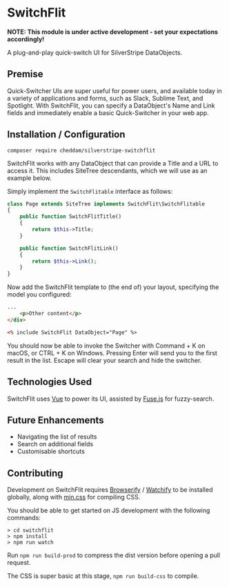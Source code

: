# SwitchFlit

__NOTE: This module is under active development - set your expectations accordingly!__

A plug-and-play quick-switch UI for SilverStripe DataObjects.

## Premise

Quick-Switcher UIs are super useful for power users, and available today in a variety of applications and forms, such as Slack, Sublime Text, and Spotlight. With SwitchFlit, you can specify a DataObject's Name and Link fields and immediately enable a basic Quick-Switcher in your web app.

## Installation / Configuration

`composer require cheddam/silverstripe-switchflit`

SwitchFlit works with any DataObject that can provide a Title and a URL to access it. This includes SiteTree descendants, which we will use as an example below.

Simply implement the `SwitchFlitable` interface as follows:

```php
class Page extends SiteTree implements SwitchFlit\SwitchFlitable
{
	public function SwitchFlitTitle()
	{
		return $this->Title;
	}

	public function SwitchFlitLink()
	{
		return $this->Link();
	}
}
```

Now add the SwitchFlit template to (the end of) your layout, specifying the model you configured:

```html
...
    <p>Other content</p>
</div>

<% include SwitchFlit DataObject="Page" %>
```

You should now be able to invoke the Switcher with Command + K on macOS, or CTRL + K on Windows.
Pressing Enter will send you to the first result in the list. Escape will clear your search and hide the switcher.


## Technologies Used

SwitchFlit uses [Vue](https://vuejs.org) to power its UI, assisted by [Fuse.js](http://fusejs.io) for fuzzy-search.

## Future Enhancements

- Navigating the list of results
- Search on additional fields
- Customisable shortcuts

## Contributing

Development on SwitchFlit requires [Browserify](https://www.npmjs.com/package/browserify) / [Watchify](https://www.npmjs.com/package/watchify) to be installed globally,
along with [min.css](https://www.npmjs.com/package/min.css) for compiling CSS.

You should be able to get started on JS development with the following commands:

```
> cd switchflit
> npm install
> npm run watch
```

Run `npm run build-prod` to compress the dist version before opening a pull request.

The CSS is super basic at this stage, `npm run build-css` to compile.
